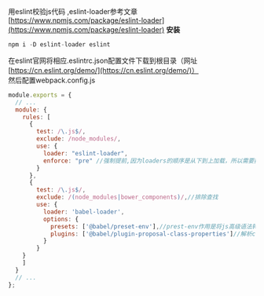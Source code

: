 用eslint校验js代码 ,eslint-loader参考文章[https://www.npmjs.com/package/eslint-loader](https://www.npmjs.com/package/eslint-loader) 
**安装**
```javascript
npm i -D eslint-loader eslint
```
在eslint官网将相应.eslintrc.json配置文件下载到根目录（网址[https://cn.eslint.org/demo/](https://cn.eslint.org/demo/)）  
然后配置webpack.config.js  
```javascript
module.exports = {
  // ...
  module: {
    rules: [
      {
        test: /\.js$/,
        exclude: /node_modules/,
        use: {
          loader: "eslint-loader",
          enforce: "pre" //强制提前,因为loaders的顺序是从下到上加载，所以需要提前校验
        }
      },
      {
        test: /\.js$/,
        exclude: /(node_modules|bower_components)/,//排除查找
        use: {
          loader: 'babel-loader',
          options: {
            presets: ['@babel/preset-env'],//prest-env作用是将js高级语法转换成低级语法
            plugins: ['@babel/plugin-proposal-class-properties']//解析class语法
          }
        }
    }
    ]
  }
  // ...
};
```